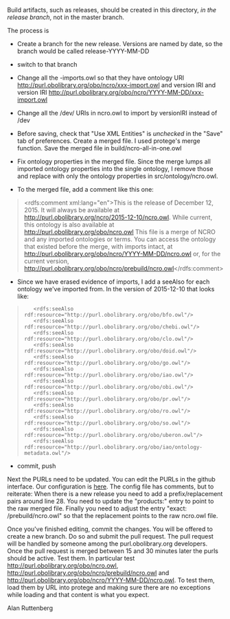 Build artifacts, such as releases, should be created in this directory, *in the release branch*, not in the master branch.

The process is

- Create a branch for the new release. Versions are named by date, so the branch would be called release-YYYY-MM-DD

- switch to that branch

- Change all the -imports.owl so that they have ontology URI http://purl.obolibrary.org/obo/ncro/xxx-import.owl and version IRI and version IRI http://purl.obolibrary.org/obo/ncro/YYYY-MM-DD/xxx-import.owl

- Change all the /dev/ URIs in ncro.owl to import by versionIRI instead of /dev

- Before saving, check that "Use XML Entities" is *unchecked* in the "Save" tab of preferences. Create a merged file. I used protege's merge function. Save the merged file in build/ncro-all-in-one.owl

- Fix ontology properties in the merged file. Since the merge lumps all imported ontology properties into the single ontology, I remove those and replace with only the ontology properties in src/ontology/ncro.owl. 

- To the merged file, add a comment like this one:
><rdfs:comment xml:lang="en">This is the release of December 12, 2015. It will always be available at http://purl.obolibrary.org/ncro/2015-12-10/ncro.owl. While current, this ontology is also available at http://purl.obolibrary.org/obo/ncro.owl
> This file is a merge of NCRO and any imported ontologies or terms. You can access the ontology that existed before the merge, with imports intact, at http://purl.obolibrary.org/obo/ncro/YYYY-MM-DD/ncro.owl or, for the current version, http://purl.obolibrary.org/obo/ncro/prebuild/ncro.owl</rdfs:comment>

- Since we have erased evidence of imports, I add a seeAlso for each ontology we've imported from. In the version of 2015-12-10 that looks like:


>        <rdfs:seeAlso rdf:resource="http://purl.obolibrary.org/obo/bfo.owl"/>
>        <rdfs:seeAlso rdf:resource="http://purl.obolibrary.org/obo/chebi.owl"/>
>        <rdfs:seeAlso rdf:resource="http://purl.obolibrary.org/obo/clo.owl"/>
>        <rdfs:seeAlso rdf:resource="http://purl.obolibrary.org/obo/doid.owl"/>
>        <rdfs:seeAlso rdf:resource="http://purl.obolibrary.org/obo/go.owl"/>
>        <rdfs:seeAlso rdf:resource="http://purl.obolibrary.org/obo/iao.owl"/>
>        <rdfs:seeAlso rdf:resource="http://purl.obolibrary.org/obo/obi.owl"/>
>        <rdfs:seeAlso rdf:resource="http://purl.obolibrary.org/obo/pr.owl"/>
>        <rdfs:seeAlso rdf:resource="http://purl.obolibrary.org/obo/ro.owl"/>
>        <rdfs:seeAlso rdf:resource="http://purl.obolibrary.org/obo/so.owl"/>
>        <rdfs:seeAlso rdf:resource="http://purl.obolibrary.org/obo/uberon.owl"/>
>        <rdfs:seeAlso rdf:resource="http://purl.obolibrary.org/obo/iao/ontology-metadata.owl"/>


- commit,  push

Next the PURLs need to be updated. You can edit the PURLs in the github interface. Our configuration is [here](https://github.com/OBOFoundry/purl.obolibrary.org/blob/master/config/ncro.yml). 
The config file has comments, but to reiterate: When there is a new release you need to add a prefix/replacement pairs around line 28. You need to update the "products:" entry to point to the raw merged file. Finally you need to adjust the entry "exact: /prebuild/ncro.owl" so that the replacement points to the raw ncro.owl file.

Once you've finished editing, commit the changes. You will be offered to create a new branch. Do so and submit the pull request. The pull request will be handled by someone among the purl.obolibrary.org developers. Once the pull request is merged between 15 and 30 minutes later the purls should be active. Test them. In particular test http://purl.obolibrary.org/obo/ncro.owl, http://purl.obolibrary.org/obo/ncro/prebuild/ncro.owl and http://purl.obolibrary.org/obo/ncro/YYYY-MM-DD/ncro.owl. To test them, load them by URL into protege and making sure there are no exceptions while loading and that content is what you expect.

Alan Ruttenberg
